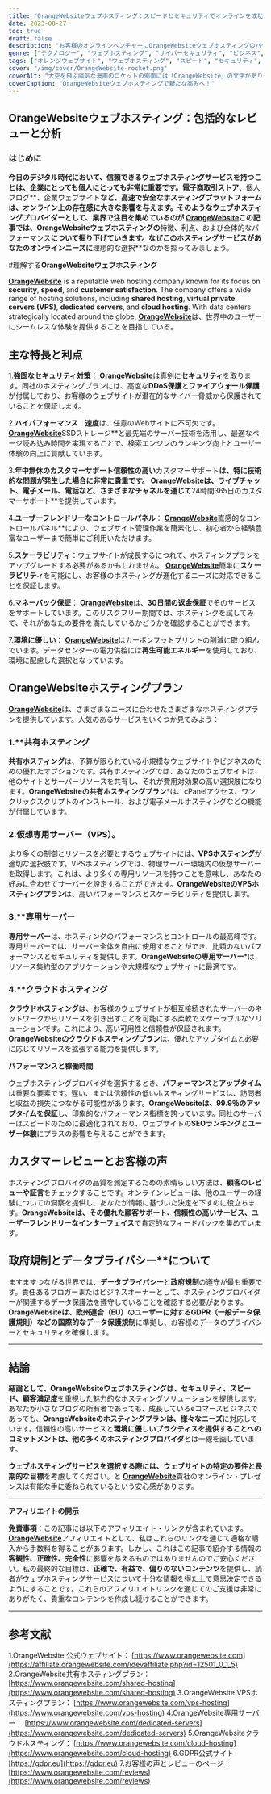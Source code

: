 ```yaml
---
title: "OrangeWebsiteウェブホスティング：スピードとセキュリティでオンラインを成功に導く"
date: 2023-08-27
toc: true
draft: false
description: "お客様のオンラインベンチャーにOrangeWebsiteウェブホスティングのパワーをお試しください。"
genre: ["テクノロジー", "ウェブホスティング", "サイバーセキュリティ", "ビジネス", "デジタルサービス", "ウェブサイト管理", "インターネット", "電子商取引", "クラウド・ホスティング", "サーバーホスティング"]
tags: ["オレンジウェブサイト", "ウェブホスティング", "スピード", "セキュリティ", "信頼できる", "カスタマーサポート", "コントロールパネル", "スケーラビリティ", "クラウド・ホスティング", "VPSホスティング", "専用サーバー", "SSDストレージ", "データ保護", "GDPR", "環境にやさしい", "再生可能エネルギー", "オンライン・プレゼンス", "SEOランキング", "ユーザー・エクスペリエンス", "最高のウェブホスティングサービス", "安全なホスティング・ソリューション", "トップ・ホスティング・プロバイダー", "環境に配慮したホスティング", "企業向けウェブサイト・ホスティング", "適切なホスティングプランの選択", "オレンジウェブサイトレビュー", "ウェブホスティングの利点", "オンライン成功の要因", "読み込みの速いウェブサイト"]
cover: "/img/cover/OrangeWebsite-rocket.png"
coverAlt: "大空を飛ぶ陽気な漫画のロケットの側面には「OrangeWebsite」の文字があり、スピーディで安全なホスティング体験を象徴しています。"
coverCaption: "OrangeWebsiteウェブホスティングで新たな高みへ！"
---
```


## OrangeWebsiteウェブホスティング：包括的なレビューと分析

### はじめに

**今日のデジタル時代において、信頼できるウェブホスティングサービスを持つことは、企業にとっても個人にとっても非常に重要です。電子商取引ストア**、個人ブログ**、企業ウェブサイト**など、**高速で安全なホスティングプラットフォームは、オンライン上の存在感**に大きな影響を与えます。そのようなウェブホスティングプロバイダーとして、業界で注目を集めているのが [**OrangeWebsite**](https://affiliate.orangewebsite.com/idevaffiliate.php?id=12501_0_1_5)この記事では、OrangeWebsiteウェブホスティングの**特徴、利点、および全体的なパフォーマンス**について掘り下げていきます。なぜこのホスティングサービスがあなたのオンラインニーズに**理想的な選択**なのかを探ってみましょう。



#理解する**OrangeWebsiteウェブホスティング**

[**OrangeWebsite**](https://affiliate.orangewebsite.com/idevaffiliate.php?id=12501_0_1_5) is a reputable web hosting company known for its focus on **security**, **speed**, and **customer satisfaction**. The company offers a wide range of hosting solutions, including **shared hosting**, **virtual private servers (VPS)**, **dedicated servers**, and **cloud hosting**. With data centers strategically located around the globe, [**OrangeWebsite**](https://affiliate.orangewebsite.com/idevaffiliate.php?id=12501_0_1_5)は、世界中のユーザーにシームレスな体験を提供することを目指している。

## **主な特長と利点**

1.**強固なセキュリティ対策**： [**OrangeWebsite**](https://affiliate.orangewebsite.com/idevaffiliate.php?id=12501_0_1_5)は真剣に**セキュリティ**を取ります。同社のホスティングプランには、高度な**DDoS保護**と**ファイアウォール保護**が付属しており、お客様のウェブサイトが潜在的なサイバー脅威から保護されていることを保証します。

2.**ハイパフォーマンス**：**速度**は、任意のWebサイトに不可欠です。 [**OrangeWebsite**](https://affiliate.orangewebsite.com/idevaffiliate.php?id=12501_0_1_5)SSDストレージ**と最先端のサーバー技術を活用し、最適なページ読み込み時間を実現することで、検索エンジンのランキング向上とユーザー体験の向上に貢献しています。

3.**年中無休のカスタマーサポート信頼性の高い**カスタマーサポート**は、特に技術的な問題が発生した場合に非常に貴重です。 [**OrangeWebsite**](https://affiliate.orangewebsite.com/idevaffiliate.php?id=12501_0_1_5)は、ライブチャット、電子メール、電話など、さまざまなチャネルを通じて**24時間365日のカスタマーサポート**を提供しています。

4.**ユーザーフレンドリーなコントロールパネル**： [**OrangeWebsite**](https://affiliate.orangewebsite.com/idevaffiliate.php?id=12501_0_1_5)直感的なコントロールパネル**により、ウェブサイト管理作業を簡素化し、初心者から経験豊富なユーザーまで簡単にご利用いただけます。

5.**スケーラビリティ**：ウェブサイトが成長するにつれて、ホスティングプランをアップグレードする必要があるかもしれません。 [**OrangeWebsite**](https://affiliate.orangewebsite.com/idevaffiliate.php?id=12501_0_1_5)簡単に**スケーラビリティ**を可能にし、お客様のホスティングが進化するニーズに対応できることを保証します。

6.**マネーバック保証**： [**OrangeWebsite**](https://affiliate.orangewebsite.com/idevaffiliate.php?id=12501_0_1_5)は、**30日間の返金保証**でそのサービスをサポートしています。このリスクフリー期間では、ホスティングを試してみて、それがあなたの要件を満たしているかどうかを確認することができます。

7.**環境に優しい**： [**OrangeWebsite**](https://affiliate.orangewebsite.com/idevaffiliate.php?id=12501_0_1_5)はカーボンフットプリントの削減に取り組んでいます。データセンターの電力供給には**再生可能エネルギー**を使用しており、環境に配慮した選択となっています。

## **OrangeWebsiteホスティングプラン**

[**OrangeWebsite**](https://affiliate.orangewebsite.com/idevaffiliate.php?id=12501_0_1_5)は、さまざまなニーズに合わせたさまざまなホスティングプランを提供しています。人気のあるサービスをいくつか見てみよう：

### 1.**共有ホスティング

**共有ホスティング**は、予算が限られている小規模なウェブサイトやビジネスのための優れたオプションです。共有ホスティングでは、あなたのウェブサイトは、他のサイトとサーバーリソースを共有し、それが費用対効果の高い選択肢になります。**OrangeWebsiteの共有ホスティングプラン***は、cPanelアクセス、ワンクリックスクリプトのインストール、および電子メールホスティングなどの機能が付属しています。

### 2.**仮想専用サーバー（VPS）**。

より多くの制御とリソースを必要とするウェブサイトには、**VPSホスティング**が適切な選択肢です。VPSホスティングでは、物理サーバー環境内の仮想サーバーを取得します。これは、より多くの専用リソースを持つことを意味し、あなたの好みに合わせてサーバーを設定することができます。**OrangeWebsiteのVPSホスティングプラン**は、高いパフォーマンスとスケーラビリティを提供します。

### 3.**専用サーバー

**専用サーバー**は、ホスティングのパフォーマンスとコントロールの最高峰です。専用サーバーでは、サーバー全体を自由に使用することができ、比類のないパフォーマンスとセキュリティを提供します。**OrangeWebsiteの専用サーバー***は、リソース集約型のアプリケーションや大規模なウェブサイトに最適です。

### 4.**クラウドホスティング

**クラウドホスティング**は、お客様のウェブサイトが相互接続されたサーバーのネットワークからリソースを引き出すことを可能にする柔軟でスケーラブルなソリューションです。これにより、高い可用性と信頼性が保証されます。**OrangeWebsiteのクラウドホスティングプラン**は、優れたアップタイムと必要に応じてリソースを拡張する能力を提供します。



**パフォーマンスと稼働時間**

ウェブホスティングプロバイダを選択するとき、**パフォーマンス**と**アップタイム**は重要な要素です。遅い、または信頼性の低いホスティングサービスは、訪問者と収益の損失につながる可能性があります。**OrangeWebsiteは、99.9％のアップタイムを保証**し、印象的なパフォーマンス指標を誇っています。同社のサーバーはスピードのために最適化されており、ウェブサイトの**SEOランキング**と**ユーザー体験**にプラスの影響を与えることができます。

## カスタマーレビューとお客様の声

ホスティングプロバイダの品質を測定するための素晴らしい方法は、**顧客のレビューや証言**をチェックすることです。オンラインレビューは、他のユーザーの経験についての洞察を提供し、あなたが情報に基づいた決定を下すのに役立ちます。**OrangeWebsiteは、その優れた顧客サポート、信頼性の高いサービス、ユーザーフレンドリーなインターフェイス**で肯定的なフィードバックを集めています。

## 政府規制とデータプライバシー**について

ますますつながる世界では、**データプライバシー**と**政府規制**の遵守が最も重要です。責任あるブロガーまたはビジネスオーナーとして、ホスティングプロバイダーが関連するデータ保護法を遵守していることを確認する必要があります。**OrangeWebsiteは、欧州連合（EU）のユーザーに対するGDPR（一般データ保護規則）などの国際的なデータ保護規制**に準拠し、お客様のデータのプライバシーとセキュリティを確保します。

______

## **結論**

**結論として、OrangeWebsiteウェブホスティングは、セキュリティ、スピード、顧客満足度**を重視した魅力的なホスティングソリューションを提供します。あなたが小さなブログの所有者であっても、成長しているeコマースビジネスであっても、**OrangeWebsiteのホスティングプランは、様々なニーズ**に対応しています。信頼性の高いサービスと**環境に優しいプラクティスを提供することへのコミットメントは、他の多くのホスティングプロバイダ**とは一線を画しています。

**ウェブホスティングサービスを選択する際には、ウェブサイトの特定の要件と長期的な目標**を考慮してください。と [**OrangeWebsite**](https://affiliate.orangewebsite.com/idevaffiliate.php?id=12501_0_1_5)貴社のオンライン・プレゼンスは有能な手に委ねられているという安心感があります。


______

**アフィリエイトの開示**

**免責事項**：この記事には以下のアフィリエイト・リンクが含まれています。 [**OrangeWebsite**](https://affiliate.orangewebsite.com/idevaffiliate.php?id=12501_0_1_5)アフィリエイトとして、私はこれらのリンクを通じて適格な購入から手数料を得ることがあります。しかし、これはこの記事で紹介する情報の**客観性、正確性、完全性**に影響を与えるものではありませんのでご安心ください。私の最終的な目標は、**正確で、有益で、偏りのないコンテンツ**を提供し、読者がウェブホスティングサービスについて十分な情報を得た上で意思決定できるようにすることです。これらのアフィリエイトリンクを通じてのご支援は非常にありがたく、貴重なコンテンツを作成し続けることができます。

______

## 参考文献

1.OrangeWebsite 公式ウェブサイト： [https://www.orangewebsite.com](https://affiliate.orangewebsite.com/idevaffiliate.php?id=12501_0_1_5)
2.OrangeWebsite共有ホスティングプラン： [https://www.orangewebsite.com/shared-hosting](https://www.orangewebsite.com/shared-hosting)
3.OrangeWebsite VPSホスティングプラン： [https://www.orangewebsite.com/vps-hosting](https://www.orangewebsite.com/vps-hosting)
4.OrangeWebsite専用サーバー： [https://www.orangewebsite.com/dedicated-servers](https://www.orangewebsite.com/dedicated-servers)
5.OrangeWebsiteクラウドホスティング： [https://www.orangewebsite.com/cloud-hosting](https://www.orangewebsite.com/cloud-hosting)
6.GDPR公式サイト [https://gdpr.eu](https://gdpr.eu)
7.お客様の声とレビューのページ： [https://www.orangewebsite.com/reviews](https://www.orangewebsite.com/reviews)

